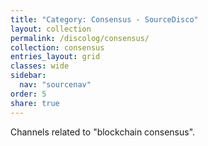 ```yaml
---
title: "Category: Consensus - SourceDisco"
layout: collection
permalink: /discolog/consensus/
collection: consensus
entries_layout: grid
classes: wide
sidebar:
  nav: "sourcenav" 
order: 5
share: true
---
```


Channels related to "blockchain consensus".